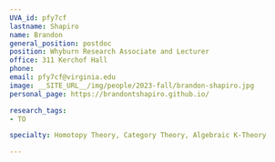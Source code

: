 ```yaml
---
UVA_id: pfy7cf
lastname: Shapiro
name: Brandon
general_position: postdoc
position: Whyburn Research Associate and Lecturer
office: 311 Kerchof Hall
phone:  
email: pfy7cf@virginia.edu
image: __SITE_URL__/img/people/2023-fall/brandon-shapiro.jpg
personal_page: https://brandontshapiro.github.io/

research_tags:
- TO

specialty: Homotopy Theory, Category Theory, Algebraic K-Theory

---
```

